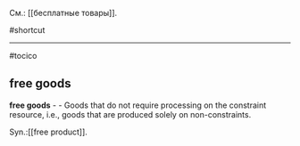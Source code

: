 См.: [[бесплатные товары]].

#shortcut




<hr/>

#tocico

## free goods

<b>free goods</b> -  - Goods that do not require processing on the constraint resource, i.e., goods that are produced solely on non-constraints. 


Syn.:[[free product]].
 


